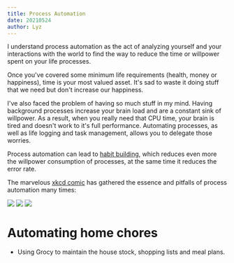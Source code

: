 ```yaml
---
title: Process Automation
date: 20210524
author: Lyz
---
```


I understand process automation as the act of analyzing yourself and your
interactions with the world to find the way to reduce the time or willpower
spent on your life processes.

Once you've covered some minimum life requirements (health, money or
happiness), time is your most valued asset. It's sad to waste it doing stuff
that we need but don't increase our happiness.

I've also faced the problem of having so much stuff in my mind. Having
background processes increase your brain load and are a constant sink of
willpower. As a result, when you really need that CPU time, your brain is tired
and doesn't work to it's full performance. Automating processes, as well as life
logging and task management, allows you to delegate those worries.

Process automation can lead to [habit
building](https://en.wikipedia.org/wiki/Habit), which reduces even more the
willpower consumption of processes, at the same time it reduces the error rate.

The marvelous [xkcd comic](https://xkcd.com) has gathered the essence and
pitfalls of process automation many times:

![ ](is_it_worth_the_time.png)
![ ](automation.png)
![ ](efficiency.png)

# Automating home chores

* Using Grocy to maintain the house stock, shopping lists and meal
  plans.
